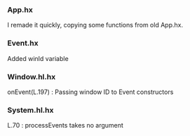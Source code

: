 ### App.hx
I remade it quickly, copying some functions from old App.hx.

### Event.hx
Added winId variable

### Window.hl.hx
onEvent(L.197) : Passing window ID to Event constructors

### System.hl.hx
L.70 : processEvents takes no argument

